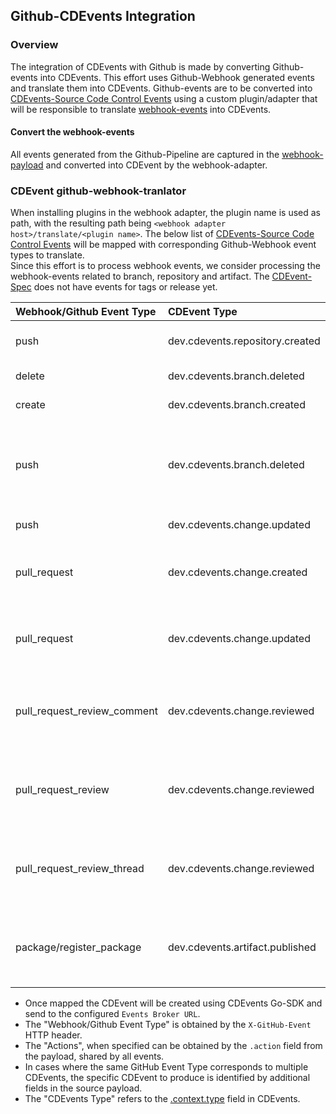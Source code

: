 ## Github-CDEvents Integration

### Overview
The integration of CDEvents with Github is made by converting Github-events into CDEvents. This effort uses Github-Webhook generated events and translate them into CDEvents.
Github-events are to be converted into [CDEvents-Source Code Control Events](https://github.com/cdevents/spec/blob/v0.3.0/source-code-version-control.md) 
using a custom plugin/adapter that will be responsible to translate [webhook-events](https://docs.github.com/en/webhooks/webhook-events-and-payloads) into CDEvents.

#### Convert the webhook-events
All events generated from the Github-Pipeline are captured in the [webhook-payload](https://docs.github.com/en/webhooks/webhook-events-and-payloads) and converted into CDEvent by the webhook-adapter.

### CDEvent github-webhook-tranlator
When installing plugins in the webhook adapter, the plugin name is used as path, with the resulting path being `<webhook adapter host>/translate/<plugin name>`.
The below list of [CDEvents-Source Code Control Events](https://github.com/cdevents/spec/blob/v0.3.0/source-code-version-control.md) will be mapped with corresponding Github-Webhook event types to translate.  
Since this effort is to process webhook events, we consider processing the webhook-events 
related to branch, repository and artifact. The [CDEvent-Spec](https://github.com/cdevents/spec/blob/v0.3.0/spec.md) does not have events for tags or release yet.


| Webhook/Github Event Type   | CDEvent Type                                    | Comments                                                                                                                                                                                                                                                                                                                                                                                                                                                         |
|:----------------------------|:------------------------------------------------|:-----------------------------------------------------------------------------------------------------------------------------------------------------------------------------------------------------------------------------------------------------------------------------------------------------------------------------------------------------------------------------------------------------------------------------------------------------------------|
| push                        | dev.cdevents.repository.created                 | A Git repository has  been created from a  template.                                                                                                                                                                                                                                                                                                                                                                                                             |
| delete                      | dev.cdevents.branch.deleted                     | A Git branch or tag is deleted                                                                                                                                                                                                                                                                                                                                                                                                                                   |                                                                                                                                                                                                                                                                                                                                                                                                                                                                                                                                                                                                                                                                                                                                                                                                                                                                                                                                                                                                                                                                                                                                                                                                                                                                                                                                                                                                                                                                                                                                                                                                                                                                                                                                                                                           |                                                                                                                                                                                                                                                                                                                                                                                                                                                                                                                                                                                                                                                                                                                                                                                                                                                                                                                                                                                                                                                                                                                                                                                                                                                                                                                                                                                                                                                                     |
| create                      | dev.cdevents.branch.created                     | A Git branch or tag is created.                                                                                                                                                                                                                                                                                                                                                                                                                                  |
| push                        | dev.cdevents.branch.deleted                     | A Git branch has been deleted. But to subscribe to only branch and tag deletions, use the delete webhook event.                                                                                                                                                                                                                                                                                                                                                  |
| push                        | dev.cdevents.change.updated                     | A commit/ commit tag is pushed.                                                                                                                                                                                                                                                                                                                                                                                                                                  |
| pull_request                | dev.cdevents.change.created                     | This event occurs when there is activity on a pull request. <details><summary>Actions</summary> {"Action type":{"opened"}</br>                                                                                                                                                                                                                                                                                                                                   |
| pull_request                | dev.cdevents.change.updated                     | This event occurs when there is activity on a pull request. <details><summary>Actions</summary> {"Action type":{"assigned", "auto_merge_disabled", "auto_merge_enabled", "closed", "converted_to_draft", "demilestoned", "dequeued", "enqueued", <br/>"archived", "labeled", "locked", "milestoned", "ready_for_review","reopened", "review_request_removed", "review_requested", "synchronized", "unassigned", "unlabeled", "unlocked"}</br>                    |
| pull_request_review_comment | dev.cdevents.change.reviewed                    | This event occurs when there is activity on a pull request review comment. <details><summary>Actions</summary> {"Action type":{"created", "reviewed", "commented"}                                                                                                                                                                                                                                                                                               |
| pull_request_review         | dev.cdevents.change.reviewed                    | This event occurs when there is activity relating to a pull request review. <details><summary>Actions</summary> {"Action type":{"edited", "dismissed", "submitted"}  </details>                                                                                                                                                                                                                                                                                  |
| pull_request_review_thread  | dev.cdevents.change.reviewed                    | This event occurs when there is activity relating to a comment thread on a pull request. <details><summary>Actions</summary> {"Action type":{"resolved", "unresolved"}  </details>                                                                                                                                                                                                                                                                               |
| package/register_package    | dev.cdevents.artifact.published                 | This event occurs when there is activity relating to GitHub Packages/registry. <details><summary>Actions</summary> {"Action type":{"published"}  </details>                                                                                                                                                                                                                                                                                                      |

* Once mapped the CDEvent will be created using CDEvents Go-SDK and send to the configured `Events Broker URL`.
* The "Webhook/Github Event Type" is obtained by the `X-GitHub-Event` HTTP header.
* The "Actions", when specified can be obtained by the `.action` field from the payload, shared by all events.
* In cases where the same GitHub Event Type corresponds to multiple CDEvents, the specific CDEvent to produce is identified by additional fields in the source payload.
* The "CDEvents Type" refers to the [.context.type](https://github.com/cdevents/spec/blob/v0.4.1/spec.md#type-context) field in CDEvents.
